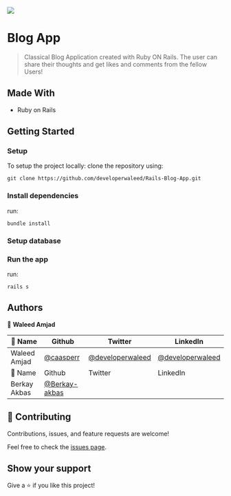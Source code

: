 ![](https://img.shields.io/badge/Microverse-blueviolet)

# Blog App

> Classical Blog Application created with Ruby ON Rails. The user can share their thoughts and get likes and comments from the fellow Users!

## Made With

- Ruby on Rails

## Getting Started

### Setup

To setup the project locally: clone the repository using:

```
git clone https://github.com/developerwaleed/Rails-Blog-App.git
```

### Install dependencies
run:
```
bundle install
```

### Setup database


### Run the app
run:
```
rails s
```

## Authors

👤 **Waleed Amjad**

| 👤 Name | Github | Twitter | LinkedIn |
|------|--------|---------|----------|
|Waleed Amjad|[@caasperr](https://github.com/developerwaleed)|[@developerwaleed](https://twitter.com/developerwaleed)|[@developerwaleed](https://www.linkedin.com/in/developerwaleed/)|
| 👤 Name | Github | Twitter | LinkedIn |
|Berkay Akbas|[@Berkay-akbas]([Berkay-akbas](https://github.com/Berkay-akbas))|


## 🤝 Contributing

Contributions, issues, and feature requests are welcome!

Feel free to check the [issues page](../../issues/).

## Show your support

Give a ⭐️ if you like this project!
